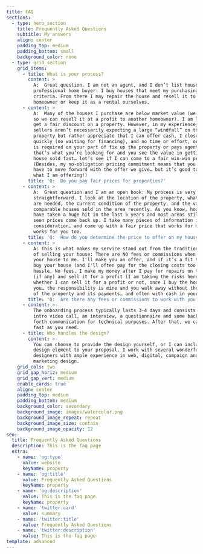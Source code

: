 ```yaml
---
title: FAQ
sections:
  - type: hero_section
    title: Frequently Asked Questions
    subtitle: My answers
    align: center
    padding_top: medium
    padding_bottom: small
    background_color: none
  - type: grid_section
    grid_items:
      - title: What is your process?
        content: >
          A:  Great question. I am not an agent, and I don’t list houses. I am a
          professional home buyer: I buy houses that meet my purchasing
          criteria. From there I may repair the house and resell it to another
          homeowner or keep it as a rental ourselves.
      - content: >
          A:  Many of the houses I purchase are below market value (we do this
          so we can resell it at a profit to another homeowner). I am looking to
          get a fair discount on a property. However, in my experience, many
          sellers aren’t necessarily expecting a large “windfall” on the
          property but rather appreciate that I can offer cash, I close very
          quickly (no waiting for financing), and no time or effort, or expense
          is required on your part of fix up the property or pays agent fees. If
          that’s what you’re looking for and you see the value in getting your
          house sold fast… let’s see if I can come to a fair win-win price.
          (Besides, my no-obligation pricing commitment means that you do not
          have to move forward with the offer we give… but it’s good to know
          what I am offering!)
        title: 'Q:  Do you pay fair prices for properties?'
      - content: >
          A:  Great question and I am an open book: My process is very
          straightforward. I look at the location of the property, what repairs
          are needed, the current condition of the property, and the values of
          comparable houses sold in the area recently. As you know, house values
          have taken a huge hit in the last 5 years and most areas still haven’t
          seen prices come back up. I take many pieces of information into
          consideration… and come up with a fair price that works for me and
          works for you too.
        title: 'Q:  How do you determine the price to offer on my house?'
      - content: >
          A: This is what makes my service stand out from the traditional method
          of selling your house: There are NO fees or commissions when you sell
          your house to me. I'll make you an offer, and if it’s a fit then I'll
          buy your house (and I'll often pay for the closing costs too!). No
          hassle. No fees. I make my money after I pay for repairs on the house
          (if any) and sell it for a profit (I am taking the risks here on
          whether I can sell it for a profit or not, once I buy the house from
          you… the responsibility is mine and you walk away without the burden
          of the property and its payments… and often with cash in your hand).
        title: 'Q:  Are there any fees or commissions to work with you?'
      - content: >-
          The onboarding process typically lasts 3-4 days and consists of an
          intro video call, an interview, a questionnaire and some back and
          forth communication for technical purposes. After that, we can go as
          fast as you need.
      - title: Who handles the design?
        content: >-
          You can choose to provide the design yourself, or I can include a
          design element to your proposal. I work with several wonderful
          designers with ample experience in web, digital, campaign and
          marketing design.
    grid_cols: two
    grid_gap_horiz: medium
    grid_gap_vert: medium
    enable_cards: true
    align: center
    padding_top: medium
    padding_bottom: medium
    background_color: secondary
    background_image: images/watercolor.png
    background_image_repeat: repeat
    background_image_size: contain
    background_image_opacity: 12
seo:
  title: Frequently Asked Questions
  description: This is the faq page
  extra:
    - name: 'og:type'
      value: website
      keyName: property
    - name: 'og:title'
      value: Frequently Asked Questions
      keyName: property
    - name: 'og:description'
      value: This is the faq page
      keyName: property
    - name: 'twitter:card'
      value: summary
    - name: 'twitter:title'
      value: Frequently Asked Questions
    - name: 'twitter:description'
      value: This is the faq page
template: advanced
---
```

